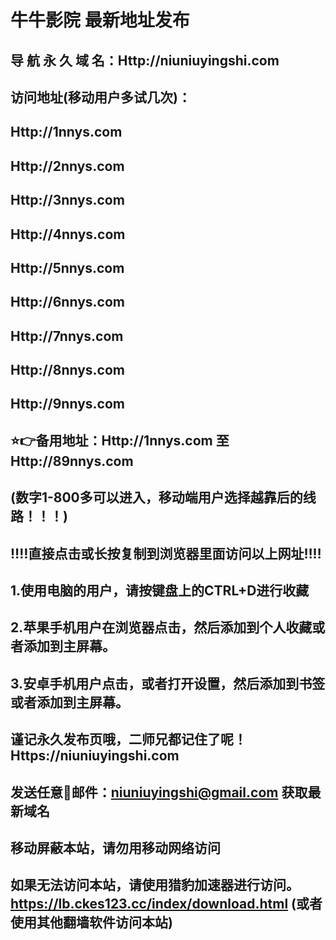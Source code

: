 # 牛牛影院 最新地址发布 
## 导 航 永 久 域 名：Http://niuniuyingshi.com

## 访问地址(移动用户多试几次)：
## Http://1nnys.com
## Http://2nnys.com
## Http://3nnys.com
## Http://4nnys.com
## Http://5nnys.com
## Http://6nnys.com
## Http://7nnys.com
## Http://8nnys.com
## Http://9nnys.com

##
## ⭐️👉备用地址：Http://1nnys.com  至 Http://89nnys.com
## (数字1-800多可以进入，移动端用户选择越靠后的线路！！！)
## 
## ‼️‼️直接点击或长按复制到浏览器里面访问以上网址‼️‼️ 
##
##
## 1.使用电脑的用户，请按键盘上的CTRL+D进行收藏
## 2.苹果手机用户在浏览器点击，然后添加到个人收藏或者添加到主屏幕。
## 3.安卓手机用户点击，或者打开设置，然后添加到书签或者添加到主屏幕。
##
## 谨记永久发布页哦，二师兄都记住了呢！Https://niuniuyingshi.com

## 发送任意📧邮件：niuniuyingshi@gmail.com 获取最新域名
##
## **移动屏蔽本站，请勿用移动网络访问**
## 如果无法访问本站，请使用猎豹加速器进行访问。https://lb.ckes123.cc/index/download.html  (或者使用其他翻墙软件访问本站)
##



